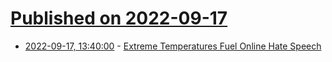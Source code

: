 # [Published on 2022-09-17](index.md)

* [2022-09-17, 13:40:00](https://soylentnews.org/article.pl?sid=22/09/16/1529245&from=rss) - [Extreme Temperatures Fuel Online Hate Speech](https://soylentnews.org/article.pl?sid=22/09/16/1529245&from=rss)
